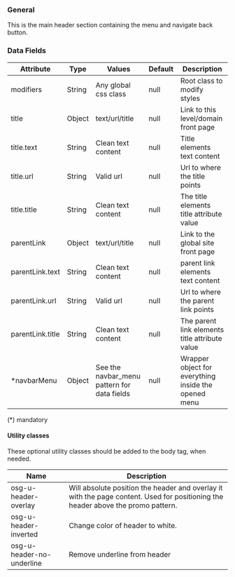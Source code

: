 ### General
This is the main header section containing the menu and navigate back button.

### Data Fields
| Attribute | Type | Values | Default | Description |
|---|---|---|---|---|
| modifiers | String | Any global css class | null | Root class to modify styles |
| title | Object | text/url/title | null | Link to this level/domain front page |
| title.text | String | Clean text content | null | Title elements text content |
| title.url | String | Valid url | null | Url to where the title points |
| title.title | String | Clean text content | null | The title elements title attribute value |
| parentLink | Object | text/url/title | null | Link to the global site front page |
| parentLink.text | String | Clean text content | null | parent link elements text content |
| parentLink.url | String | Valid url | null | Url to where the parent link points |
| parentLink.title | String | Clean text content | null | The parent link elements title attribute value |
| *navbarMenu | Object | See the navbar_menu pattern for data fields | null | Wrapper object for everything inside the opened menu |

(*) mandatory

#### Utility classes
These optional utility classes should be added to the body tag, when needed.

| Name | Description |
|---|---|
| osg-u-header-overlay | Will absolute position the header and overlay it with the page content. Used for positioning the header above the promo pattern. |
| osg-u-header-inverted | Change color of header to white. |
| osg-u-header-no-underline | Remove underline from header |
